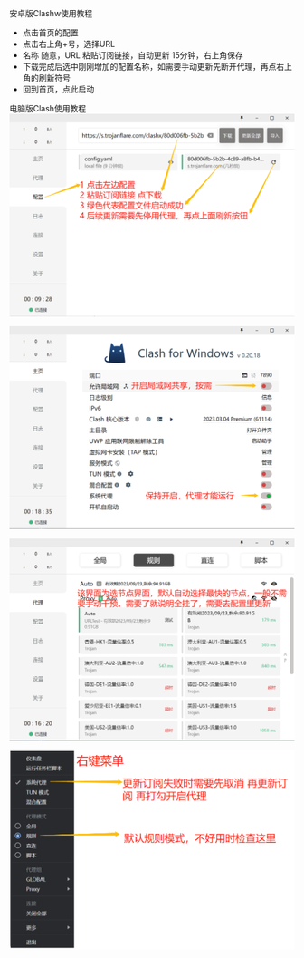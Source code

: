 安卓版Clashw使用教程
 - 点击首页的配置
 - 点击右上角+号，选择URL
 - 名称 随意，URL 粘贴订阅链接，自动更新 15分钟，右上角保存
 - 下载完成后选中刚刚增加的配置名称，如需要手动更新先断开代理，再点右上角的刷新符号
 - 回到首页，点此启动
 
电脑版Clash使用教程
![image](images/clash.for.windows.1.png)

![image](images/clash.for.windows.2.png)

![image](images/clash.for.windows.3.png)

![image](images/clash.for.windows.4.png)

